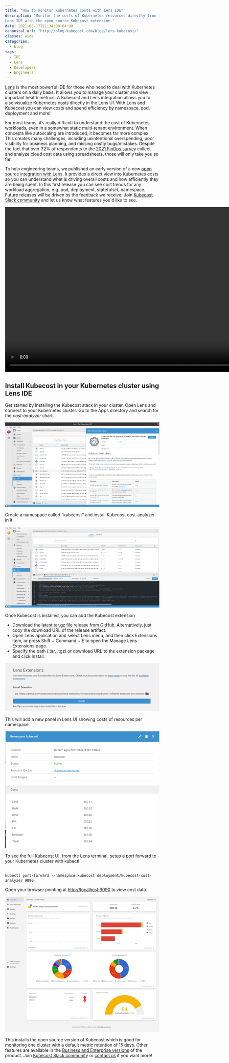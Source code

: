 ```yaml
---
title: "How to monitor Kubernetes costs with Lens IDE"
description: "Monitor the costs of Kubernetes resources directly from
Lens IDE with the open source Kubecost extension."
date: 2021-06-17T11:34:00-04:00
canonical_url: "http://blog.kubecost.com/blog/lens-kubecost/"
classes: wide
categories:
  - blog
tags:
  - IDE
  - Lens
  - Developers
  - Engineers
---
```


[Lens](https://k8slens.dev/) is the most powerful IDE for those who need to deal with Kubernetes clusters on a daily basis. It allows you to manage your cluster and view important health metrics. A Kubecost and Lens integration allows you to also visualize Kubernetes costs directly in the Lens UI. With Lens and Kubecost you can view costs and spend efficiency by namespace, pod, deployment and more!

For most teams, it’s really difficult to understand the cost of Kubernetes workloads, even in a somewhat static multi-tenant environment. When concepts like autoscaling are introduced, it becomes far more complex. This creates many challenges, including unintentional overspending, poor visibility for business planning, and missing costly bugs/mistakes. Despite the fact that over 32% of respondents to the [2021 FinOps survey](https://data.finops.org/) collect and analyze cloud cost data using spreadsheets, those will only take you so far.

To help engineering teams, we published an early version of a new [open source integration with Lens](https://github.com/kubecost/kubecost-lens-extension). It provides a direct view into Kubernetes costs so you can understand what is driving overall costs and how efficiently they are being spent. In this first release you can see cost trends for any workload aggregation, e.g. pod, deployment, statefulset, namespace. Future releases will be driven by the feedback we receive: Join [Kubecost Slack community](https://join.slack.com/t/kubecost/shared_invite/enQtNTA2MjQ1NDUyODE5LWFjYzIzNWE4MDkzMmUyZGU4NjkwMzMyMjIyM2E0NGNmYjExZjBiNjk1YzY5ZDI0ZTNhZDg4NjlkMGRkYzFlZTU) and let us know what features you'd like to see.

<video src="/assets/images/2021-06-10-lens-kubecost/lens-kubecost-extension.mov" width="860" height="537" controls preload></video>

## Install Kubecost in your Kubernetes cluster using Lens IDE

Get started by installing the Kubecost stack in your cluster. Open Lens and connect to your Kubernetes cluster.  Go to the Apps directory and search for the _cost-analyzer_ chart.

![Find Kubecost from the Lens Apps directory](/assets/images/2021-06-10-lens-kubecost/image3.png "Install Kubecost from the Lens Apps directory")


Create a namespace called “kubecost” and install Kubecost cost-analyzer in it

![Install Kubecost in the kubecost namespace](/assets/images/2021-06-10-lens-kubecost/image5.png "Install Kubecost in the kubecost namespace")

Once Kubecost is installed, you can add the Kubecost extension


*   Download the [latest tar.gz file release from GitHub](https://github.com/kubecost/kubecost-lens-extension/releases). Alternatively, just copy the download URL of the release artifact.
*   Open Lens application and select Lens menu, and then click Extensions item, or press Shift + Command + E to open the Manage Lens Extensions page.
*   Specify the path (.tar, .tgz) or download URL to the extension package and click Install.

![Install Kubecost Lens extension](/assets/images/2021-06-10-lens-kubecost/image7.png "Install Kubecost Lens extension")

This will add a new panel in Lens UI showing costs of resources per namespace. 

![See the new Costs panel in the Lens UI](/assets/images/2021-06-10-lens-kubecost/image6.png "See the new Costs panel in the Lens UI")


To see the full Kubecost UI, from the Lens terminal, setup a port forward to your Kubernetes cluster with kubectl:

```

kubectl port-forward --namespace kubecost deployment/kubecost-cost-analyzer 9090

```

Open your browser pointing at [http://localhost:9090](http://localhost:9090) to view cost data.


![The Kubecost GUI in the browser](/assets/images/2021-06-10-lens-kubecost/image2.png "The Kubecost GUI in the browser")


This installs the open source version of Kubecost which is good for monitoring one cluster with a default metric retention of 15 days. Other features are available in the [Business and Enterprise versions](https://www.kubecost.com/pricing/) of the product. Join [Kubecost Slack community](https://join.slack.com/t/kubecost/shared_invite/enQtNTA2MjQ1NDUyODE5LWFjYzIzNWE4MDkzMmUyZGU4NjkwMzMyMjIyM2E0NGNmYjExZjBiNjk1YzY5ZDI0ZTNhZDg4NjlkMGRkYzFlZTU) or [contact us](mailto:team@kubecost.com) if you want more! 


